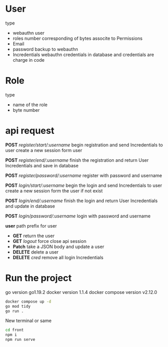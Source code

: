 # User

type

- webauthn user
- roles number corresponding of bytes associte to Permissions
- Email
- password backup to webauthn
- Incredentials webauthn credentials  in database and credentials are charge in code

# Role

type

- name of the role
- byte number

# api request

**POST** _register/start/:username_ begin registration and send Incredentials to user create a new session form user

**POST** _register/end/:username_ finish the registration and return User Incredentials and save in database

**POST** _register/password/:username_ register with password and username

**POST** _login/start/:username_ begin the login and send Incredentials to user create a new session form the user if not exist

**POST** _login/end/:username_ finish the login and return User Incredentials and update in database

**POST** _login/password/:username_ login with password and username

**user** path prefix for user

- **GET** return the user
- **GET** _logout_ force close api session
- **Patch** take a JSON body and update a user
- **DELETE** delete a user
- **DELETE** _cred_ remove all login Incredentials

# Run the project

go version go1.19.2
docker version 1.1.4
docker compose version v2.12.0

```sh
docker compose up -d
go mod tidy
go run .
```

New terminal or same

```sh
cd front
npm i 
npm run serve
```
